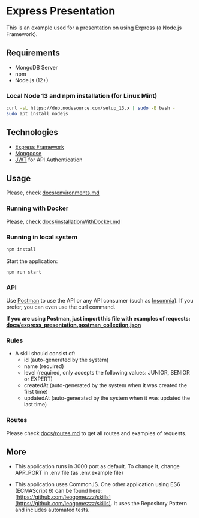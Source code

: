 # Express Presentation

This is an example used for a presentation on using Express (a Node.js Framework).

## Requirements

- MongoDB Server
- npm
- Node.js (12+)

### Local Node 13 and npm installation (for Linux Mint)

````bash
curl -sL https://deb.nodesource.com/setup_13.x | sudo -E bash -
sudo apt install nodejs
````

## Technologies

- [Express Framework](https://expressjs.com)
- [Mongoose](https://mongoosejs.com)
- [JWT](https://jwt.io) for API Authentication

## Usage

Please, check [docs/environments.md](docs/environments.md)

### Running with Docker

Please, check [docs/installationWithDocker.md](docs/installationWithDocker.md)

### Running in local system

````bash
npm install
````

Start the application:

````bash
npm run start
````

### API

Use [Postman](https://www.getpostman.com) to use the API or any API consumer (such as [Insomnia](https://insomnia.rest)). If you prefer, you can even use the curl command.

**If you are using Postman, just import this file with examples of requests: [docs/express_presentation.postman_collection.json](docs/express_presentation.postman_collection.json)**

### Rules

- A skill should consist of:
  - id (auto-generated by the system)
  - name (required)
  - level (required, only accepts the following values: JUNIOR, SENIOR or EXPERT)
  - createdAt (auto-generated by the system when it was created the first time)
  - updatedAt (auto-generated by the system when it was updated the last time)

### Routes

Please check [docs/routes.md](docs/routes.md) to get all routes and examples of requests.

## More

- This application runs in 3000 port as default. To change it, change APP_PORT in .env file (as .env.example file)

- This application uses CommonJS. One other application using ES6 (ECMAScript 6) can be found here: [https://github.com/leogomezzz/skills](https://github.com/leogomezzz/skills). It uses the Repository Pattern and includes automated tests.
